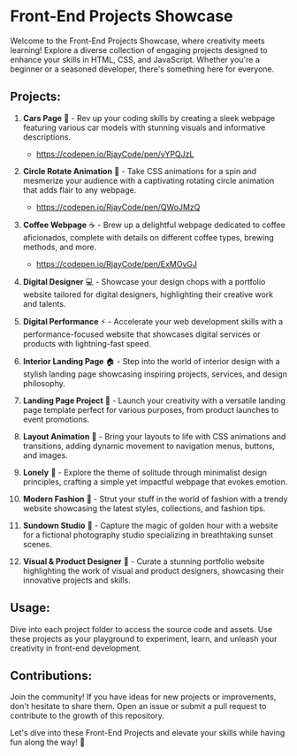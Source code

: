 # Front-End Projects Showcase

Welcome to the Front-End Projects Showcase, where creativity meets learning! Explore a diverse collection of engaging projects designed to enhance your skills in HTML, CSS, and JavaScript. Whether you're a beginner or a seasoned developer, there's something here for everyone.

## Projects:

1. **Cars Page** 🚗 - Rev up your coding skills by creating a sleek webpage featuring various car models with stunning visuals and informative descriptions.
   - https://codepen.io/RjayCode/pen/vYPQJzL

2. **Circle Rotate Animation** 🔄 - Take CSS animations for a spin and mesmerize your audience with a captivating rotating circle animation that adds flair to any webpage.
   - https://codepen.io/RjayCode/pen/QWoJMzQ
   
3. **Coffee Webpage** ☕ - Brew up a delightful webpage dedicated to coffee aficionados, complete with details on different coffee types, brewing methods, and more.
   - https://codepen.io/RjayCode/pen/ExMOvGJ
     
4. **Digital Designer** 💻 - Showcase your design chops with a portfolio website tailored for digital designers, highlighting their creative work and talents.

5. **Digital Performance** ⚡ - Accelerate your web development skills with a performance-focused website that showcases digital services or products with lightning-fast speed.

6. **Interior Landing Page** 🏠 - Step into the world of interior design with a stylish landing page showcasing inspiring projects, services, and design philosophy.

7. **Landing Page Project** 🚀 - Launch your creativity with a versatile landing page template perfect for various purposes, from product launches to event promotions.

8. **Layout Animation** 🎨 - Bring your layouts to life with CSS animations and transitions, adding dynamic movement to navigation menus, buttons, and images.

9. **Lonely** 🙂 - Explore the theme of solitude through minimalist design principles, crafting a simple yet impactful webpage that evokes emotion.

10. **Modern Fashion** 👗 - Strut your stuff in the world of fashion with a trendy website showcasing the latest styles, collections, and fashion tips.

11. **Sundown Studio** 🌅 - Capture the magic of golden hour with a website for a fictional photography studio specializing in breathtaking sunset scenes.

12. **Visual & Product Designer** 🎨 - Curate a stunning portfolio website highlighting the work of visual and product designers, showcasing their innovative projects and skills.

## Usage:

Dive into each project folder to access the source code and assets. Use these projects as your playground to experiment, learn, and unleash your creativity in front-end development.

## Contributions:

Join the community! If you have ideas for new projects or improvements, don't hesitate to share them. Open an issue or submit a pull request to contribute to the growth of this repository.

Let's dive into these Front-End Projects and elevate your skills while having fun along the way! 🚀
